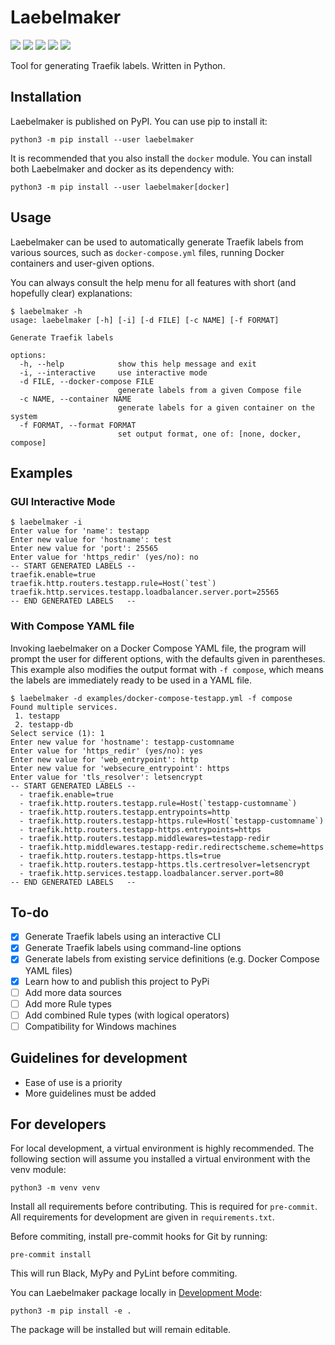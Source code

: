 # Laebelmaker

<a target="_blank" href="https://pypi.org/project/laebelmaker/"><img src="https://img.shields.io/pypi/v/laebelmaker.svg?maxAge=86400&style=flat-square"/></a>
<a target="_blank" href="https://choosealicense.com/licenses/mit/"><img src="https://img.shields.io/pypi/l/laebelmaker.svg?maxAge=86400&style=flat-square"/></a>
<a target="_blank" href="https://pypi.org/project/laebelmaker/"><img src="https://img.shields.io/pypi/dm/laebelmaker?style=flat-square"/></a>
<a target="_blank" href="https://pypi.org/project/laebelmaker/"><img src="https://img.shields.io/pypi/pyversions/laebelmaker.svg?maxAge=86400&style=flat-square"/></a>
<a target="_blank" href="https://github.com/ivanbratovic/laebelmaker"><img src="https://img.shields.io/github/last-commit/ivanbratovic/laebelmaker?style=flat-square" /></a>

Tool for generating Traefik labels. Written in Python.

## Installation

Laebelmaker is published on PyPI. You can use pip to install it:
```
python3 -m pip install --user laebelmaker
```

It is recommended that you also install the `docker` module. You
can install both Laebelmaker and docker as its dependency with:
```
python3 -m pip install --user laebelmaker[docker]
```

## Usage

Laebelmaker can be used to automatically generate Traefik labels
from various sources, such as `docker-compose.yml` files, running
Docker containers and user-given options.

You can always consult the help menu for all features with short
(and hopefully clear) explanations:

```
$ laebelmaker -h
usage: laebelmaker [-h] [-i] [-d FILE] [-c NAME] [-f FORMAT]

Generate Traefik labels

options:
  -h, --help            show this help message and exit
  -i, --interactive     use interactive mode
  -d FILE, --docker-compose FILE
                        generate labels from a given Compose file
  -c NAME, --container NAME
                        generate labels for a given container on the system
  -f FORMAT, --format FORMAT
                        set output format, one of: [none, docker, compose]
```

## Examples

### GUI Interactive Mode

```
$ laebelmaker -i
Enter value for 'name': testapp
Enter new value for 'hostname': test
Enter new value for 'port': 25565
Enter value for 'https_redir' (yes/no): no
-- START GENERATED LABELS --
traefik.enable=true
traefik.http.routers.testapp.rule=Host(`test`)
traefik.http.services.testapp.loadbalancer.server.port=25565
-- END GENERATED LABELS   --
```


### With Compose YAML file

Invoking laebelmaker on a Docker Compose YAML file, the program will
prompt the user for different options, with the defaults given in
parentheses. This example also modifies the output format with
`-f compose`, which means the labels are immediately ready to be used
in a YAML file.

```
$ laebelmaker -d examples/docker-compose-testapp.yml -f compose
Found multiple services.
 1. testapp
 2. testapp-db
Select service (1): 1
Enter new value for 'hostname': testapp-customname
Enter value for 'https_redir' (yes/no): yes
Enter new value for 'web_entrypoint': http
Enter new value for 'websecure_entrypoint': https
Enter value for 'tls_resolver': letsencrypt
-- START GENERATED LABELS --
  - traefik.enable=true
  - traefik.http.routers.testapp.rule=Host(`testapp-customname`)
  - traefik.http.routers.testapp.entrypoints=http
  - traefik.http.routers.testapp-https.rule=Host(`testapp-customname`)
  - traefik.http.routers.testapp-https.entrypoints=https
  - traefik.http.routers.testapp.middlewares=testapp-redir
  - traefik.http.middlewares.testapp-redir.redirectscheme.scheme=https
  - traefik.http.routers.testapp-https.tls=true
  - traefik.http.routers.testapp-https.tls.certresolver=letsencrypt
  - traefik.http.services.testapp.loadbalancer.server.port=80
-- END GENERATED LABELS   --
```

## To-do

* [x] Generate Traefik labels using an interactive CLI
* [x] Generate Traefik labels using command-line options
* [x] Generate labels from existing service definitions (e.g. Docker Compose YAML files)
* [x] Learn how to and publish this project to PyPi
* [ ] Add more data sources
* [ ] Add more Rule types
* [ ] Add combined Rule types (with logical operators)
* [ ] Compatibility for Windows machines

## Guidelines for development

* Ease of use is a priority
* More guidelines must be added

## For developers

For local development, a virtual environment is highly recommended. The following
section will assume you installed a virtual environment with the venv module:
```
python3 -m venv venv
```

Install all requirements before contributing. This is required for `pre-commit`.
All requirements for development are given in `requirements.txt`.

Before commiting, install pre-commit hooks for Git by running:
```
pre-commit install
```

This will run Black, MyPy and PyLint before commiting.

You can Laebelmaker package locally in
[Development Mode](https://setuptools.pypa.io/en/latest/userguide/development_mode.html):
```
python3 -m pip install -e .
```
The package will be installed but will remain editable.